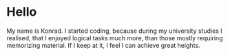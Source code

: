 # Hello

My name is Konrad. I started coding, because during my university studies I realised, that I enjoyed logical tasks much more, than those mostly requiring memorizing material. If I keep at it, I feel I can achieve great heights.
